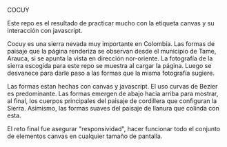 COCUY

Este repo es el resultado de practicar mucho con la etiqueta canvas y su interacción con javascript.

Cocuy es  una sierra nevada muy importante en Colombia. Las formas de  paisaje que la página renderiza  se observan desde el municipio de Tame, Arauca, si se apunta la vista  en dirección nor-oriente. La fotografía de la sierra escogida para este repo se muestra al  cargar la página. Luego se desvanece para darle paso a las formas que la misma fotografía sugiere. 

Las formas estan  hechas con canvas y javascript. El uso curvas de Bezier es predominante. Las formas emergen de abajo hacia arriba para mostrar, al final, los cuerpos principales del paisaje de cordillera que configuran la Sierra. Asimismo, las formas suaves del paisaje de llanura que colinda con esta.

El reto final fue asegurar "responsividad", hacer funcionar todo el conjunto de elementos canvas  en cualquier tamaño de pantalla. 
